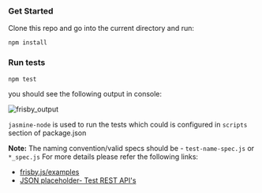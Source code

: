 ### Get Started
Clone this repo and go into the current directory and run:

```
npm install
```
### Run tests

```
npm test
```
you should see the following output in console:

![frisby_output](https://cloud.githubusercontent.com/assets/15998104/21527460/84680b6a-cd51-11e6-9814-d78613cbe03b.PNG)

`jasmine-node` is used to run the tests which could is configured in `scripts` section of package.json

**Note:** The naming convention/valid specs should be - `test-name-spec.js` or `*_spec.js`
For more details please refer the following links:
* [frisby.js/examples](https://github.com/vlucas/frisby/tree/master/examples)
* [JSON placeholder- Test REST API's](https://jsonplaceholder.typicode.com/)
